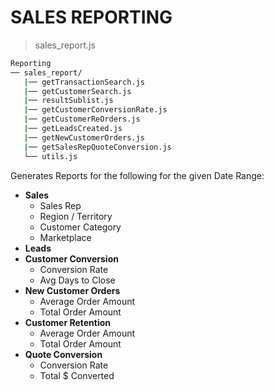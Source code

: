 # SALES REPORTING
> sales_report.js

```bash
Reporting
── sales_report/
   |── getTransactionSearch.js
   |── getCustomerSearch.js
   |── resultSublist.js
   |── getCustomerConversionRate.js
   |── getCustomerReOrders.js
   |── getLeadsCreated.js
   |── getNewCustomerOrders.js
   |── getSalesRepQuoteConversion.js
   └── utils.js
```

Generates Reports for the following for the given Date Range:
- <b>Sales</b>
  - Sales Rep
  - Region / Territory
  - Customer Category
  - Marketplace
- <b>Leads</b>
- <b>Customer Conversion</b>
  - Conversion Rate
  - Avg Days to Close
- <b>New Customer Orders</b>
  - Average Order Amount
  - Total Order Amount
- <b>Customer Retention</b>
  - Average Order Amount
  - Total Order Amount
- <b>Quote Conversion</b>
  - Conversion Rate
  - Total $ Converted
